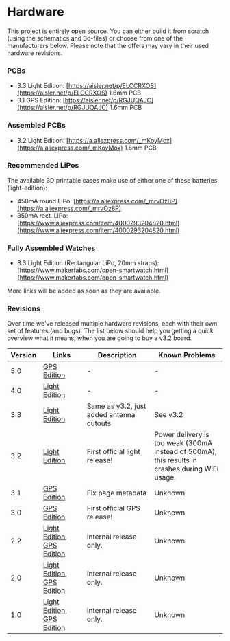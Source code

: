 # Hardware

This project is entirely open source. You can either build it from scratch (using the schematics and 3d-files) or choose from one of the manufacturers below. Please note that the offers may vary in their used hardware revisions.

### PCBs

* <span class="tag-rev">3.3</span> Light Edition: [https://aisler.net/p/ELCCRXOS](https://aisler.net/p/ELCCRXOS) 1.6mm PCB
* <span class="tag-rev">3.1</span> GPS Edition: [https://aisler.net/p/RGJUQAJC](https://aisler.net/p/RGJUQAJC) 1.6mm PCB

### Assembled PCBs

* <span class="tag-rev">3.2</span> Light Edition: [https://a.aliexpress.com/_mKoyMox](https://a.aliexpress.com/_mKoyMox) 1.6mm PCB

### Recommended LiPos

The available 3D printable cases make use of either one of these batteries (light-edition):

* 450mA round LiPo: [https://a.aliexpress.com/_mrvOz8P](https://a.aliexpress.com/_mrvOz8P)
* 350mA rect. LiPo: [https://www.aliexpress.com/item/4000293204820.html](https://www.aliexpress.com/item/4000293204820.html)

### Fully Assembled Watches

* <span class="tag-rev">3.3</span> Light Edition (Rectangular LiPo, 20mm straps): [https://www.makerfabs.com/open-smartwatch.html](https://www.makerfabs.com/open-smartwatch.html)

More links will be added as soon as they are available.

### Revisions

Over time we've released multiple hardware revisions, each with their own set of features (and bugs). The list below should help you getting a quick overview what it means, when you are going to buy a v3.2 board.

Version | Links | Description  | Known Problems
----------- | ----------- | ------------ | -----------
<span class="tag-rev rev-dev">5.0</span> | [GPS Edition]() | - | -
<span class="tag-rev rev-dev">4.0</span> | [Light Edition]() | - | -
<span class="tag-rev">3.3</span> | [Light Edition](https://github.com/Open-Smartwatch/open-smartwatch-light/releases/tag/v3.3) | Same as v3.2, just added antenna cutouts | See v3.2
<span class="tag-rev">3.2</span> | [Light Edition](https://github.com/Open-Smartwatch/open-smartwatch-light/releases/tag/v3.2) | First official light release! | Power delivery is too weak (300mA instead of 500mA),<br>this results in crashes during WiFi usage.
<span class="tag-rev">3.1</span> | [GPS Edition](https://github.com/Open-Smartwatch/open-smartwatch-gps/releases/tag/v3.1) | Fix page metadata | Unknown
<span class="tag-rev">3.0</span> | [GPS Edition](https://github.com/Open-Smartwatch/open-smartwatch-gps/releases/tag/v3.0) | First official GPS release! | Unknown
<span class="tag-rev">2.2</span> | [Light Edition](https://github.com/Open-Smartwatch/open-smartwatch-light/releases/tag/v2.1), [GPS Edition](https://github.com/Open-Smartwatch/open-smartwatch-gps/releases/tag/v2.1) | Internal release only. | Unknown
<span class="tag-rev">2.0</span> | [Light Edition](https://github.com/Open-Smartwatch/open-smartwatch-light/releases/tag/v2.0), [GPS Edition](https://github.com/Open-Smartwatch/open-smartwatch-gps/releases/tag/v2.0) | Internal release only. | Unknown
<span class="tag-rev">1.0</span> | [Light Edition](https://github.com/Open-Smartwatch/open-smartwatch-light/releases/tag/v1.0), [GPS Edition](https://github.com/Open-Smartwatch/open-smartwatch-gps/releases/tag/v1.0) | Internal release only. | Unknown
